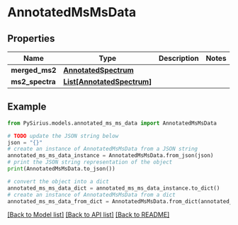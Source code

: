 # AnnotatedMsMsData


## Properties

Name | Type | Description | Notes
------------ | ------------- | ------------- | -------------
**merged_ms2** | [**AnnotatedSpectrum**](AnnotatedSpectrum.md) |  | 
**ms2_spectra** | [**List[AnnotatedSpectrum]**](AnnotatedSpectrum.md) |  | 

## Example

```python
from PySirius.models.annotated_ms_ms_data import AnnotatedMsMsData

# TODO update the JSON string below
json = "{}"
# create an instance of AnnotatedMsMsData from a JSON string
annotated_ms_ms_data_instance = AnnotatedMsMsData.from_json(json)
# print the JSON string representation of the object
print(AnnotatedMsMsData.to_json())

# convert the object into a dict
annotated_ms_ms_data_dict = annotated_ms_ms_data_instance.to_dict()
# create an instance of AnnotatedMsMsData from a dict
annotated_ms_ms_data_from_dict = AnnotatedMsMsData.from_dict(annotated_ms_ms_data_dict)
```
[[Back to Model list]](../README.md#documentation-for-models) [[Back to API list]](../README.md#documentation-for-api-endpoints) [[Back to README]](../README.md)


